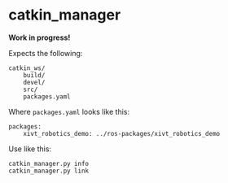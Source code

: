 # catkin_manager

**Work in progress!**

Expects the following:

    catkin_ws/
        build/
        devel/
        src/
        packages.yaml
        
Where `packages.yaml` looks like this:

    packages:
        xivt_robotics_demo: ../ros-packages/xivt_robotics_demo

Use like this:

    catkin_manager.py info
    catkin_manager.py link
